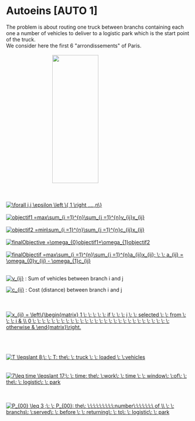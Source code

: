 # Autoeins [AUTO 1]

The problem is about routing one truck between branchs containing each one a number of vehicles to deliver to a logistic park which is the start point of the truck.
</br>
We consider here the first 6 "arrondissements" of Paris.
</br>
</br>
<img src="https://blog.locservice.fr/wp-content/uploads/2017/08/location-appartement-paris-1024x854.jpg" width="350" height="350" style="display: block;margin-left: auto;margin-right: auto;width: 50%"/>
</br>
</br>
</br>
<a href="https://www.codecogs.com/eqnedit.php?latex=\forall&space;i,j&space;\epsilon&space;\left&space;\{&space;1&space;\right&space;,...,n\}" target="_blank"><img src="https://latex.codecogs.com/gif.latex?\forall&space;i,j&space;\epsilon&space;\left&space;\{&space;1&space;\right&space;,...,n\}" title="\forall i,j \epsilon \left \{ 1 \right ,...,n\}" /></a></br></br>
<a href="https://www.codecogs.com/eqnedit.php?latex=objectif1&space;=max\sum_{i&space;=1}^{n}\sum_{j&space;=1}^{n}v_{ij}x_{ij}" target="_blank"><img src="https://latex.codecogs.com/gif.latex?objectif1&space;=max\sum_{i&space;=1}^{n}\sum_{j&space;=1}^{n}v_{ij}x_{ij}" title="objectif1 =max\sum_{i =1}^{n}\sum_{j =1}^{n}v_{ij}x_{ij}" /></a></br></br>
<a href="https://www.codecogs.com/eqnedit.php?latex=objectif2&space;=min\sum_{i&space;=1}^{n}\sum_{j&space;=1}^{n}c_{ij}x_{ij}" target="_blank"><img src="https://latex.codecogs.com/gif.latex?objectif2&space;=min\sum_{i&space;=1}^{n}\sum_{j&space;=1}^{n}c_{ij}x_{ij}" title="objectif2 =min\sum_{i =1}^{n}\sum_{j =1}^{n}c_{ij}x_{ij}" /></a></br></br>
<a href="https://www.codecogs.com/eqnedit.php?latex=finalObjective&space;=\omega_{0}objectif1&plus;\omega_{1}objectif2" target="_blank"><img src="https://latex.codecogs.com/gif.latex?finalObjective&space;=\omega_{0}objectif1&plus;\omega_{1}objectif2" title="finalObjective =\omega_{0}objectif1+\omega_{1}objectif2" /></a></br></br>
<a href="https://www.codecogs.com/eqnedit.php?latex=finalObjectif&space;=max\sum_{i&space;=1}^{n}\sum_{j&space;=1}^{n}a_{ij}x_{ij};&space;\:&space;\:&space;a_{ij}&space;=&space;\omega_{0}v_{ij}&space;-&space;\omega_{1}c_{ij}" target="_blank"><img src="https://latex.codecogs.com/gif.latex?finalObjectif&space;=max\sum_{i&space;=1}^{n}\sum_{j&space;=1}^{n}a_{ij}x_{ij};&space;\:&space;\:&space;a_{ij}&space;=&space;\omega_{0}v_{ij}&space;-&space;\omega_{1}c_{ij}" title="finalObjectif =max\sum_{i =1}^{n}\sum_{j =1}^{n}a_{ij}x_{ij}; \: \: a_{ij} = \omega_{0}v_{ij} - \omega_{1}c_{ij}" /></a></br></br>

<a href="https://www.codecogs.com/eqnedit.php?latex=v_{ij}" target="_blank"><img src="https://latex.codecogs.com/gif.latex?v_{ij}" title="v_{ij}" /></a>
: Sum of vehicles between branch i and j

<a href="https://www.codecogs.com/eqnedit.php?latex=c_{ij}" target="_blank"><img src="https://latex.codecogs.com/gif.latex?c_{ij}" title="c_{ij}" /></a>
: Cost (distance) between branch i and j
</br>
</br>
</br>
</br>
<a href="https://www.codecogs.com/eqnedit.php?latex=x_{ij}&space;=&space;\left\{\begin{matrix}&space;1&space;\:&space;\:&space;\:&space;\:&space;\:&space;if&space;\:&space;\:&space;\:&space;j&space;\:&space;\:&space;selected&space;\:&space;\:&space;from&space;\:&space;\:&space;\:&space;i&space;&&space;\\&space;0&space;\:&space;\:&space;\:&space;\:&space;\:&space;\:&space;\:&space;\:&space;\:&space;\:&space;\:&space;\:&space;\:&space;\:&space;\:&space;\:&space;\:&space;\:&space;\:&space;\:&space;\:&space;\:&space;\:&space;\:&space;\:&space;\:&space;\:&space;\:&space;\:&space;otherwise&space;&&space;\end{matrix}\right." target="_blank"><img src="https://latex.codecogs.com/gif.latex?x_{ij}&space;=&space;\left\{\begin{matrix}&space;1&space;\:&space;\:&space;\:&space;\:&space;\:&space;if&space;\:&space;\:&space;\:&space;j&space;\:&space;\:&space;selected&space;\:&space;\:&space;from&space;\:&space;\:&space;\:&space;i&space;&&space;\\&space;0&space;\:&space;\:&space;\:&space;\:&space;\:&space;\:&space;\:&space;\:&space;\:&space;\:&space;\:&space;\:&space;\:&space;\:&space;\:&space;\:&space;\:&space;\:&space;\:&space;\:&space;\:&space;\:&space;\:&space;\:&space;\:&space;\:&space;\:&space;\:&space;\:&space;otherwise&space;&&space;\end{matrix}\right." title="x_{ij} = \left\{\begin{matrix} 1 \: \: \: \: \: if \: \: \: j \: \: selected \: \: from \: \: \: i & \\ 0 \: \: \: \: \: \: \: \: \: \: \: \: \: \: \: \: \: \: \: \: \: \: \: \: \: \: \: \: \: otherwise & \end{matrix}\right." /></a>
</br>
</br>
</br>
</br>

<a href="https://www.codecogs.com/eqnedit.php?latex=T&space;\leqslant&space;8;\:&space;\:&space;T:&space;the\:&space;\:&space;truck&space;\:&space;\:&space;loaded&space;\:&space;\:vehicles" target="_blank"><img src="https://latex.codecogs.com/gif.latex?T&space;\leqslant&space;8;\:&space;\:&space;T:&space;the\:&space;\:&space;truck&space;\:&space;\:&space;loaded&space;\:&space;\:vehicles" title="T \leqslant 8;\: \: T: the\: \: truck \: \: loaded \: \:vehicles" /></a>
</br>
</br>
</br>
<a href="https://www.codecogs.com/eqnedit.php?latex=7\leq&space;time&space;\leqslant&space;17;\:&space;\:&space;time:&space;the\:&space;\:work\:&space;\:&space;time&space;\:&space;\:&space;window\:&space;\:of\:&space;\:&space;the\:&space;\:&space;logistic\:&space;\:&space;park" target="_blank"><img src="https://latex.codecogs.com/gif.latex?7\leq&space;time&space;\leqslant&space;17;\:&space;\:&space;time:&space;the\:&space;\:work\:&space;\:&space;time&space;\:&space;\:&space;window\:&space;\:of\:&space;\:&space;the\:&space;\:&space;logistic\:&space;\:&space;park" title="7\leq time \leqslant 17;\: \: time: the\: \:work\: \: time \: \: window\: \:of\: \: the\: \: logistic\: \: park" /></a>
</br>
</br>
</br>

<a href="https://www.codecogs.com/eqnedit.php?latex=P_{00}&space;\leq&space;3&space;;\:&space;\:&space;P_{00}:&space;the\:&space;\:\:\:\:\:\:\:\:\:number\:\:\:\:\:\:\&space;of&space;\\&space;\:&space;\:&space;branchs\:&space;\:served\:&space;\:&space;before&space;\:&space;\:&space;returning\:&space;\:&space;to\:&space;\:&space;logistic\:&space;\:&space;park" target="_blank"><img src="https://latex.codecogs.com/gif.latex?P_{00}&space;\leq&space;3&space;;\:&space;\:&space;P_{00}:&space;the\:&space;\:\:\:\:\:\:\:\:\:number\:\:\:\:\:\:\&space;of&space;\\&space;\:&space;\:&space;branchs\:&space;\:served\:&space;\:&space;before&space;\:&space;\:&space;returning\:&space;\:&space;to\:&space;\:&space;logistic\:&space;\:&space;park" title="P_{00} \leq 3 ;\: \: P_{00}: the\: \:\:\:\:\:\:\:\:\:number\:\:\:\:\:\:\ of \\ \: \: branchs\: \:served\: \: before \: \: returning\: \: to\: \: logistic\: \: park" /></a>
